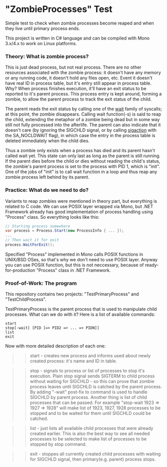 # "ZombieProcesses" Test
Simple test to check when zombie processes become reaped and when they live until primary process ends.

This project is written in C# language and can be compiled with Mono 3.x/4.x to work on Linux platforms.

### Theory: What is zombie process?
This is just dead process, but not real process. There are no other resources associated with the zombie process: it doesn't have any memory or any running code, it doesn't hold any files open, etc. Event it doesn't have real ID in process table, but it's entry still appear in process table. Why? When process finishes execution, it'll have an exit status to be reported to it's parent process. This process entry is kept around, forming a zombie, to allow the parent process to track the exit status of the child. 

The parent reads the exit status by calling one of the [wait](http://pubs.opengroup.org/onlinepubs/009695399/functions/wait.html) family of syscalls; at this point, the zombie disappears. Calling wait function(-s) is said to reap the child, extending the metaphor of a zombie being dead but in some way still not fully processed into the afterlife. The parent can also indicate that it doesn't care (by ignoring the SIGCHLD signal, or by calling [sigaction](http://pubs.opengroup.org/onlinepubs/009695399/functions/sigaction.html) with the SA_NOCLDWAIT flag), in which case the entry in the process table is deleted immediately when the child dies.

Thus a zombie only exists when a process has died and its parent hasn't called wait yet. This state can only last as long as the parent is still running. If the parent dies before the child or dies without reading the child's status, the zombie's parent process is set to the process with PID 1, which is "init". One of the jobs of "init" is to call wait function in a loop and thus reap any zombie process left behind by its parent.

### Practice: What do we need to do?
Variants to reap zombies were mentioned in theory part, but everything is related to C code. We can use POSIX layer wrapped via Mono, but .NET Framework already has good implementation of process handling using "Process" class. So everything looks like this:

```csharp
// Starting process somewhere
var process = Process.Start(new ProcessInfo { ... });
...
// Then wait it for exit
process.WaitForExit();
```
Specified "Process" implemented in Mono calls POSIX functions in UNIX/BSD OSes, so that's why we don't need to use POSIX layer. Anyway you can use POSIX function, but this is not neccessary, because of ready-for-production "Process" class in .NET Framework.

### Proof-of-Work: The program
This repository contains two projects: "TestPrimaryProcess" and "TestChildProcess".

TestPrimaryProcess is the parent process that is used to manipulate child processes. What can we do with it? Here is a list of available commands:
```
start
stop[-wait] [PID [=> PID2 => ... => PIDN]]
list
exit
```

Now with more detailed description of each one:
>> start - creates new process and informs used about newly created process: it's name and ID in table.

>> stop - signals to process or list of processes to stop it's execution. Plain stop signal sends SIGTERM to child process without waiting for SIGCHLD - so this can prove that zombie process leaves until SIGCHLD is catched by the parent process. By adding "-wait" post-fix to command is used to handle SIGCHLD by parent process. Another thing is list of child processes that can be passed. For example "stop-wait 1923 => 1927 => 1928" will make list of 1923, 1927, 1928 processes to be stopped and to be waited for them until SIGCHLD could be catched.

>> list - just lists all available child processes that were already created earlier. This is also the best way to see all needed processes to be selected to make list of processes to be stopped by stop command.

>> exit - stoppes all currently created child processes with waiting for SIGCHLD signal, then primary(e.g. parent) process stops.